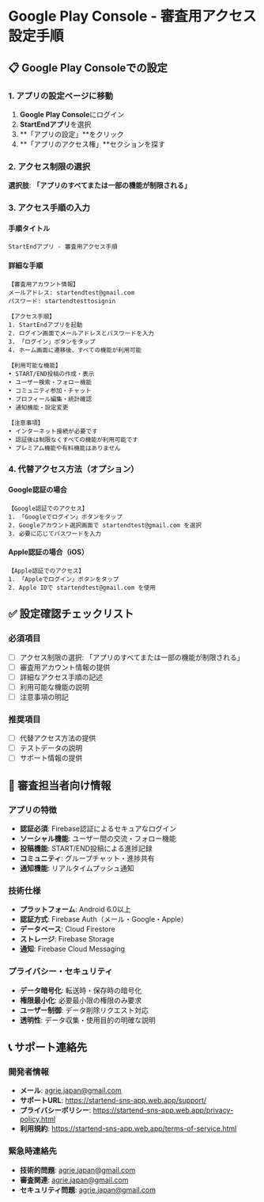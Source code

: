 # Google Play Console - 審査用アクセス設定手順

## 📋 Google Play Consoleでの設定

### 1. アプリの設定ページに移動
1. **Google Play Console**にログイン
2. **StartEndアプリ**を選択
3. **「アプリの設定」**をクリック
4. **「アプリのアクセス権」**セクションを探す

### 2. アクセス制限の選択
**選択肢**: **「アプリのすべてまたは一部の機能が制限される」**

### 3. アクセス手順の入力

#### 手順タイトル
```
StartEndアプリ - 審査用アクセス手順
```

#### 詳細な手順
```
【審査用アカウント情報】
メールアドレス: startendtest@gmail.com
パスワード: startendtesttosignin

【アクセス手順】
1. StartEndアプリを起動
2. ログイン画面でメールアドレスとパスワードを入力
3. 「ログイン」ボタンをタップ
4. ホーム画面に遷移後、すべての機能が利用可能

【利用可能な機能】
• START/END投稿の作成・表示
• ユーザー検索・フォロー機能
• コミュニティ参加・チャット
• プロフィール編集・統計確認
• 通知機能・設定変更

【注意事項】
• インターネット接続が必要です
• 認証後は制限なくすべての機能が利用可能です
• プレミアム機能や有料機能はありません
```

### 4. 代替アクセス方法（オプション）

#### Google認証の場合
```
【Google認証でのアクセス】
1. 「Googleでログイン」ボタンをタップ
2. Googleアカウント選択画面で startendtest@gmail.com を選択
3. 必要に応じてパスワードを入力
```

#### Apple認証の場合（iOS）
```
【Apple認証でのアクセス】
1. 「Appleでログイン」ボタンをタップ
2. Apple IDで startendtest@gmail.com を使用
```

## ✅ 設定確認チェックリスト

### 必須項目
- [ ] アクセス制限の選択: 「アプリのすべてまたは一部の機能が制限される」
- [ ] 審査用アカウント情報の提供
- [ ] 詳細なアクセス手順の記述
- [ ] 利用可能な機能の説明
- [ ] 注意事項の明記

### 推奨項目
- [ ] 代替アクセス方法の提供
- [ ] テストデータの説明
- [ ] サポート情報の提供

## 🎯 審査担当者向け情報

### アプリの特徴
- **認証必須**: Firebase認証によるセキュアなログイン
- **ソーシャル機能**: ユーザー間の交流・フォロー機能
- **投稿機能**: START/END投稿による進捗記録
- **コミュニティ**: グループチャット・進捗共有
- **通知機能**: リアルタイムプッシュ通知

### 技術仕様
- **プラットフォーム**: Android 6.0以上
- **認証方式**: Firebase Auth（メール・Google・Apple）
- **データベース**: Cloud Firestore
- **ストレージ**: Firebase Storage
- **通知**: Firebase Cloud Messaging

### プライバシー・セキュリティ
- **データ暗号化**: 転送時・保存時の暗号化
- **権限最小化**: 必要最小限の権限のみ要求
- **ユーザー制御**: データ削除リクエスト対応
- **透明性**: データ収集・使用目的の明確な説明

## 📞 サポート連絡先

### 開発者情報
- **メール**: agrie.japan@gmail.com
- **サポートURL**: https://startend-sns-app.web.app/support/
- **プライバシーポリシー**: https://startend-sns-app.web.app/privacy-policy.html
- **利用規約**: https://startend-sns-app.web.app/terms-of-service.html

### 緊急時連絡先
- **技術的問題**: agrie.japan@gmail.com
- **審査関連**: agrie.japan@gmail.com
- **セキュリティ問題**: agrie.japan@gmail.com 
